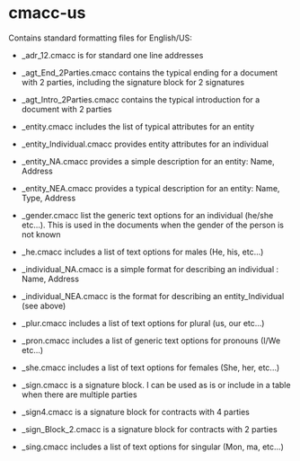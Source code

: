 # cmacc-us

Contains standard formatting files for English/US:

* _adr_12.cmacc is for standard one line addresses

* _agt_End_2Parties.cmacc contains the typical ending for a document with 2 parties, including the signature block for 2 signatures

* _agt_Intro_2Parties.cmacc contains the typical introduction for a document with 2 parties

* _entity.cmacc includes the list of typical attributes for an entity

* _entity_Individual.cmacc provides entity attributes for an individual

* _entity_NA.cmacc provides a simple description for an entity: Name, Address

* _entity_NEA.cmacc provides a typical description for an entity: Name, Type, Address

* _gender.cmacc list the generic text options for an individual (he/she etc...). This is used in the documents when the gender of the person is not known

* _he.cmacc includes a list of text options for males (He, his, etc...)

* _individual_NA.cmacc is a simple format for describing an individual : Name, Address

* _individual_NEA.cmacc is the format for describing an entity_Individual (see above)

* _plur.cmacc includes a list of text options for plural (us, our etc...)

* _pron.cmacc includes a list of generic text options for pronouns (I/We etc...)

* _she.cmacc includes a list of text options for females (She, her, etc...)

* _sign.cmacc is a signature block. I can be used as is or include in a table when there are multiple parties

* _sign4.cmacc is a signature block for contracts with 4 parties

* _sign_Block_2.cmacc is a signature block for contracts with 2 parties

* _sing.cmacc includes a list of text options for singular (Mon, ma, etc...)
